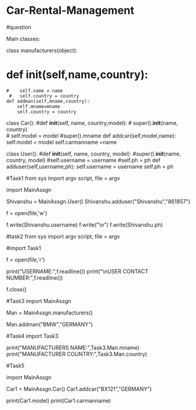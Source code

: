 # Car-Rental-Management

#question


Main classes:

class manufacturers(object):
   # def __init__(self,name,country):
    #    self.name = name
     #   self.country = country
    def addman(self,mname,country):
        self.mname=mname
        self.country = country
class Car():
    #def __init__(self, name, country,model):
     #   super().__init__(name, country)    
      #  self.model = model
    #super().mname
    def addcar(self,model,name):
        self.model = model
        self.carmanname =name

class User():
    #def __init__(self, name, country, model):
        #super().__init__(name, country, model)
        #self.username = username
        #self.ph = ph
    def adduser(self,username,ph):
        self.username = username
        self.ph = ph
        
#Task1
from sys  import argv
script, file = argv

import MainAssgn

Shivanshu = MainAssgn.User()
Shivanshu.adduser("Shivanshu","861857")

f = open(file,'w')

f.write(Shivanshu.username)
f.write("\n")
f.write(Shivanshu.ph)

#task2
from sys  import argv
script, file = argv

#import Task1

f = open(file,'r')

print("USERNAME:",f.readline())
print("\nUSER CONTACT NUMBER:",f.readline())

f.close()

#Task3
import MainAssgn

Man = MainAssgn.manufacturers()

Man.addman("BMW","GERMANY")

#Task4
import Task3

print("MANUFACTURERS NAME:",Task3.Man.mname)
print("MANUFACTURER COUNTRY:",Task3.Man.country)

#Task5

import MainAssgn

Car1 = MainAssgn.Car()
Car1.addcar("BX121","GERMANY")

print(Car1.model)
print(Car1.carmanname)
        
